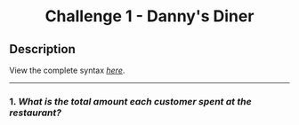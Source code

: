 # <p align="center" style="margin-top: 0px;">Challenge 1 - Danny's Diner

## Description
View the complete syntax [*here*](https://github.com/hydaai/8-Week-SQL-Challenge/tree/main/Case%20Study%20%231%20-%20Danny's%20Diner/Query/SQL%20Server).

***
### 1. *What is the total amount each customer spent at the restaurant?*


  
  
  
  
  
  
  
  
  
 
